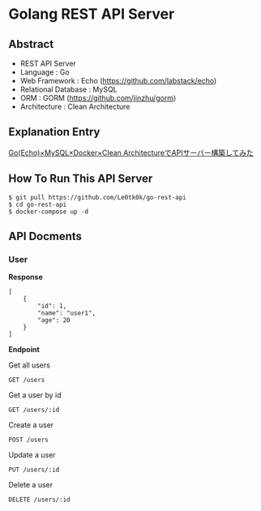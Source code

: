 # Golang REST API Server

## Abstract
- REST API Server
- Language : Go
- Web Framework : Echo (https://github.com/labstack/echo)
- Relational Database : MySQL
- ORM : GORM (https://github.com/jinzhu/gorm)
- Architecture : Clean Architecture

## Explanation Entry
[Go(Echo)×MySQL×Docker×Clean ArchitectureでAPIサーバー構築してみた](https://qiita.com/Le0tk0k/items/c2945c260f28f7ee2d47)

## How To Run This API Server

```
$ git pull https://github.com/Le0tk0k/go-rest-api
$ cd go-rest-api
$ docker-compose up -d
```

## API Docments

### User
**Response**

```
[
    {
        "id": 1,
        "name": "user1",
        "age": 20
    }
]
```

**Endpoint**

Get all users

```
GET /users
```

Get a user by id

```
GET /users/:id
```

Create a user

```
POST /users
```

Update a user

```
PUT /users/:id
```

Delete a user

```
DELETE /users/:id
```

